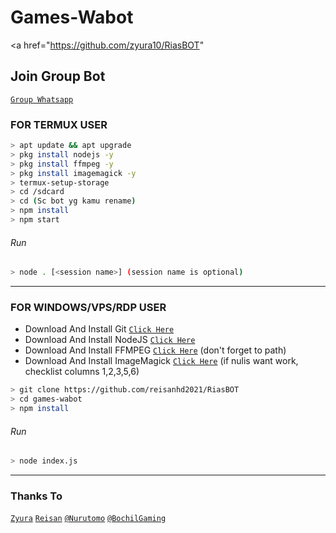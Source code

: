 # Games-Wabot
<a href="https://github.com/zyura10/RiasBOT"
## Join Group Bot
[`Group Whatsapp`](https://chat.whatsapp.com/GhFzeiOGDyM9z20rPrU6Tz)
### FOR TERMUX USER
```bash
> apt update && apt upgrade
> pkg install nodejs -y
> pkg install ffmpeg -y
> pkg install imagemagick -y
> termux-setup-storage
> cd /sdcard
> cd (Sc bot yg kamu rename)
> npm install
> npm start
```
###### Run
```bash
> node . [<session name>] (session name is optional)
```

---------

### FOR WINDOWS/VPS/RDP USER
* Download And Install Git [`Click Here`](https://git-scm.com/downloads) <br>
* Download And Install NodeJS [`Click Here`](https://nodejs.org/en/download) <br>
* Download And Install FFMPEG [`Click Here`](https://ffmpeg.org/download.html) (don't forget to path) 
* Download And Install ImageMagick [`Click Here`](https://imagemagick.org/script/download.php) (if nulis want work,  checklist columns 1,2,3,5,6) 
```bash
> git clone https://github.com/reisanhd2021/RiasBOT
> cd games-wabot
> npm install
```
###### Run
```bash
> node index.js
```
--------------

### Thanks To 
[`Zyura`](https://github.com/zyura10)
[`Reisan`](https://github.com/reisanhd2021)
[`@Nurutomo`](https://github.com/Nurutomo)
[`@BochilGaming`](https://github.com/BochilGaming)
